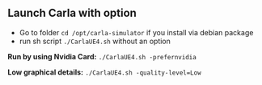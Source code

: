 ## Launch Carla with option
- Go to folder `cd /opt/carla-simulator` if you install via debian package
- run sh script `./CarlaUE4.sh` without an option 

**Run by using Nvidia Card:** `./CarlaUE4.sh -prefernvidia`

**Low graphical details:** `./CarlaUE4.sh -quality-level=Low`
